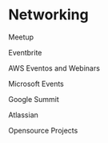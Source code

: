 # Networking

Meetup

Eventbrite&#x20;

AWS Eventos and Webinars

Microsoft Events

Google Summit

Atlassian

Opensource Projects



